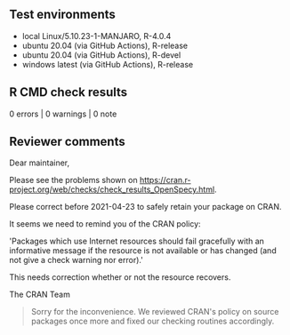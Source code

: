 ## Test environments

* local Linux/5.10.23-1-MANJARO, R-4.0.4
* ubuntu 20.04 (via GitHub Actions), R-release
* ubuntu 20.04 (via GitHub Actions), R-devel
* windows latest (via GitHub Actions), R-release


## R CMD check results

0 errors | 0 warnings | 0 note


## Reviewer comments

Dear maintainer,

Please see the problems shown on
<https://cran.r-project.org/web/checks/check_results_OpenSpecy.html>.

Please correct before 2021-04-23 to safely retain your package on CRAN.

It seems we need to remind you of the CRAN policy:

'Packages which use Internet resources should fail gracefully with an informative message
if the resource is not available or has changed (and not give a check warning nor error).'

This needs correction whether or not the resource recovers.

The CRAN Team

> Sorry for the inconvenience. We reviewed CRAN's policy on source packages once
> more and fixed our checking routines accordingly.

